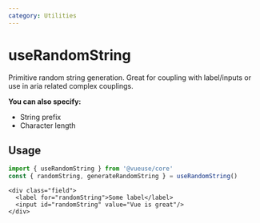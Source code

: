 ```yaml
---
category: Utilities
---
```


# useRandomString

Primitive random string generation. Great for coupling with label/inputs or use in aria related complex couplings. 

__You can also specify:__ 

- String prefix
- Character length

## Usage

```ts
import { useRandomString } from '@vueuse/core'
const { randomString, generateRandomString } = useRandomString()
```

```vue
<div class="field">
  <label for="randomString">Some label</label>
  <input id="randomString" value="Vue is great"/>
</div>
```
